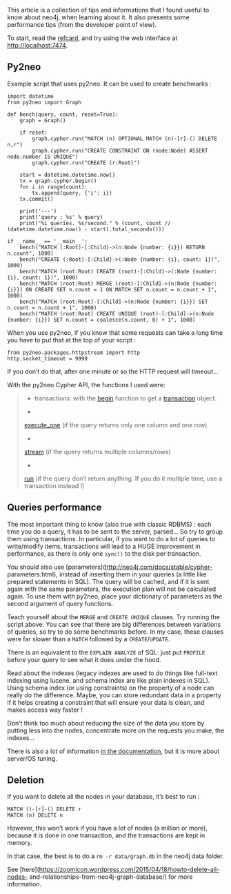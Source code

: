 This article is a collection of tips and informations that I found useful to
know about neo4j, when learning about it. It also presents some performance
tips (from the developer point of view).

To start, read the [refcard](http://neo4j.com/docs/stable/cypher-refcard/),
and try using the web interface at
[http://localhost:7474](http://localhost:7474/).

## Py2neo

Example script that uses py2neo. It can be used to create benchmarks :

    
    
    import datetime
    from py2neo import Graph
    
    def bench(query, count, reset=True):
        graph = Graph()
    
        if reset:
            graph.cypher.run("MATCH (n) OPTIONAL MATCH (n)-[r]-() DELETE n,r")
            graph.cypher.run("CREATE CONSTRAINT ON (node:Node) ASSERT node.number IS UNIQUE")
            graph.cypher.run("CREATE (r:Root)")
    
        start = datetime.datetime.now()
        tx = graph.cypher.begin()
        for i in range(count):
            tx.append(query, {'i': i})
        tx.commit()
    
        print('---')
        print('query : %s' % query)
        print("%i queries. %s/second." % (count, count // (datetime.datetime.now() - start).total_seconds()))
    
    if __name__ == '__main__':
        bench("MATCH (:Root)-[:Child]->(n:Node {number: {i}}) RETURN n.count", 1000)
        bench("CREATE (:Root)-[:Child]->(:Node {number: {i}, count: 1})", 1000)
        bench("MATCH (root:Root) CREATE (root)-[:Child]->(:Node {number: {i}, count: 1})", 1000)
        bench("MATCH (root:Root) MERGE (root)-[:Child]->(n:Node {number: {i}}) ON CREATE SET n.count = 1 ON MATCH SET n.count = n.count + 1", 1000)
        bench("MATCH (root:Root)-[:Child]->(n:Node {number: {i}}) SET n.count = n.count + 1", 1000)
        bench("MATCH (root:Root) CREATE UNIQUE (root)-[:Child]->(n:Node {number: {i}}) SET n.count = coalesce(n.count, 0) + 1", 1000)
    

When you use py2neo, if you know that some requests can take a long time you
have to put that at the top of your script :

    
    
    from py2neo.packages.httpstream import http
    http.socket_timeout = 9999
    

If you don’t do that, after one minute or so the HTTP request will timeout…

With the py2neo Cypher API, the functions I used were:

>   * transactions: with the
> [begin](http://py2neo.org/2.0/cypher.html#py2neo.cypher.CypherResource.begin)
> function to get a
> [transaction](http://py2neo.org/2.0/cypher.html#transactions) object.
>
>   *
> [execute_one](http://py2neo.org/2.0/cypher.html#py2neo.cypher.CypherResource.execute_one)
> (if the query returns only one column and one row)
>
>   *
> [stream](http://py2neo.org/2.0/cypher.html#py2neo.cypher.CypherResource.stream)
> (if the query returns multiple columns/rows)
>
>   *
> [run](http://py2neo.org/2.0/cypher.html#py2neo.cypher.CypherResource.run)
> (if the query don’t return anything. If you do it multiple time, use a
> transaction instead !)
>
>

## Queries performance

The most important thing to know (also true with classic RDBMS) : each time
you do a query, it has to be sent to the server, parsed… So try to group them
using transactions. In particular, if you want to do a lot of queries to
write/modify items, transactions will lead to a HUGE improvement in
performance, as there is only one `sync()` to the disk per transaction.

You should also use [parameters](http://neo4j.com/docs/stable/cypher-
parameters.html), instead of inserting them in your queries (a little like
prepared statements in SQL). The query will be cached, and if it is sent again
with the same parameters, the execution plan will not be calculated again. To
use them with py2neo, place your dictionary of parameters as the second
argument of query functions.

Teach yourself about the `MERGE` and `CREATE UNIQUE` clauses. Try running the
script above: You can see that there are big differences between variations of
queries, so try to do some benchmarks before. In my case, these clauses were
far slower than a `MATCH` followed by a `CREATE`/`UPDATE`.

There is an equivalent to the `EXPLAIN ANALYZE` of SQL: just put `PROFILE`
before your query to see what it does under the hood.

Read about the indexes (legacy indexes are used to do things like full-text
indexing using lucene, and schema index are like plain indexes in SQL). Using
schema index (or using constraints) on the property of a node can really do
the difference. Maybe, you can store redundant data in a property if it helps
creating a constraint that will ensure your data is clean, and makes access
way faster !

Don’t think too much about reducing the size of the data you store by putting
less into the nodes, concentrate more on the requests you make, the indexes…

There is also a lot of information [in the
documentation](http://neo4j.com/docs/stable/configuration.html), but it is
more about server/OS tuning.

## Deletion

If you want to delete all the nodes in your database, it’s best to run :

    
    
    MATCH ()-[r]-() DELETE r
    MATCH (n) DELETE n
    

However, this won’t work if you have a lot of nodes (a million or more),
because it is done in one transaction, and the transactions are kept in
memory.

In that case, the best is to do a `rm -r data/graph.db` in the neo4j data
folder.

See [here](https://zoomicon.wordpress.com/2015/04/18/howto-delete-all-nodes-
and-relationships-from-neo4j-graph-database/) for more information.

